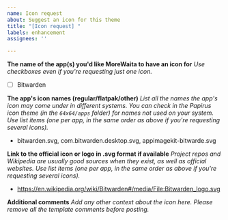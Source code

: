 ```yaml
---
name: Icon request
about: Suggest an icon for this theme
title: "[Icon request] "
labels: enhancement
assignees: ''

---
```


**The name of the app(s) you'd like MoreWaita to have an icon for**
_Use checkboxes even if you're requesting just one icon._
- [ ] Bitwarden

**The app's icon names (regular/flatpak/other)**
_List all the names the app's icon may come under in different systems. You can check in the Papirus icon theme (in the `64x64/apps` folder) for names not used on your system.
Use list items (one per app, in the same order as above if you're requesting several icons)._
* bitwarden.svg, com.bitwarden.desktop.svg, appimagekit-bitwarde.svg

**Link to the official icon or logo in .svg format if available**
_Project repos and Wikipedia are usually good sources when they exist, as well as official websites.
Use list items (one per app, in the same order as above if you're requesting several icons)._
* https://en.wikipedia.org/wiki/Bitwarden#/media/File:Bitwarden_logo.svg

**Additional comments**
_Add any other context about the icon here.
Please remove all the template comments before posting._

